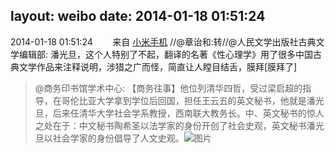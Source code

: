 layout: weibo
date: 2014-01-18 01:51:24
---
2014-01-18 01:51:24  &nbsp;&nbsp;&nbsp;&nbsp;&nbsp;&nbsp; 来自 <a href="http://app.weibo.com/t/feed/22zMnn" rel="nofollow">小米手机</a>
//@章诒和:转//@人民文学出版社古典文学编辑部: 潘光旦，这个人特别了不起，翻译的名著《性心理学》用了很多中国古典文学作品来注释说明，涉猎之广而怪，简直让人瞠目结舌，膜拜[膜拜了]
>  @商务印书馆学术中心: 【商务往事】他位列清华四哲，受过梁启超的指导，在哥伦比亚大学拿到学位后回国，担任王云五的英文秘书，他就是潘光旦，后来任清华大学社会学系教授，西南联大教务长。中、英文秘书的惊人之处在于：中文秘书陶希圣以法学家的身份开创了社会史观，英文秘书潘光旦以社会学家的身份倡导了人文史观。 ​​​
>  ![图片](https://ww4.sinaimg.cn/large/8390063bjw1ecgvls7pggj208c06twel.jpg)

